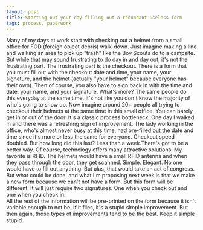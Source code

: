 ```yaml
---
layout: post
title: Starting out your day filling out a redundant useless form
tags: process, paperwork
---
```


Many of my days at work start with checking out a helmet from a small office for
FOD (foreign object debris) walk-down.  Just imagine making a line and walking
an area to pick up "trash" like the Boy Scouts do to a campsite. But while that
may sound frustrating to do day in and day out, it's not the frustrating part.
The frustrating part is the checkout. There is a form that you must fill out
with the checkout date and time, your name, your signature, and the helmet
(actually "your helmet" because everyone has their own). Then of course, you
also have to sign back in with the time and date, your name, and your signature.
What's more? The same people do this everyday at the same time.  It's not like
you don't know the majority of who's going to show up.  Now imagine around 20+
people all trying to checkout their helmets at the same time in this small
office. You can barely get in or out of the door.  It's a classic process
bottleneck.  One day I walked in and there was a refreshing sign of improvement.
The lady working in the office, who's almost never busy at this time, had
pre-filled out the date and time since it's more or less the same for everyone.
Checkout speed doubled. But how long did this last? Less than a week.There's got
to be a better way.  Of course, technology offers many attractive solutions.
My favorite is RFID.  The helmets would have a small RFID antenna and when they
pass through the door, they get scanned.  Simple. Elegant.  No one would have to
fill out anything.  But alas, that would take an act of congress.  But what
could be done, and what I'm proposing next week is that we make a new form
because we can't not have a form.  But this form will be different.  It will
just require two signatures.  One when you check out and one when you check in.  
All the rest of the information will be pre-printed on the form because it isn't
variable enough to not be.  If it flies, it's a stupid simple improvement.  But
then again, those types of improvements tend to be the best. Keep it simple
stupid.
